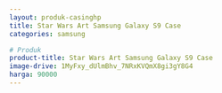 ```yaml
---
layout: produk-casinghp
title: Star Wars Art Samsung Galaxy S9 Case
categories: samsung

# Produk
product-title: Star Wars Art Samsung Galaxy S9 Case
image-drive: 1MyFxy_dUlmBhv_7NRxKVQmX8gi3gY8G4
harga: 90000
---
```

